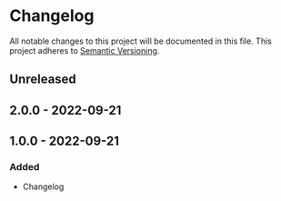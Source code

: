 # Changelog

All notable changes to this project will be documented in this file.
This project adheres to [Semantic Versioning](https://semver.org/spec/v2.0.0.html).

## Unreleased

## 2.0.0 - 2022-09-21

## 1.0.0 - 2022-09-21
### Added
- Changelog
